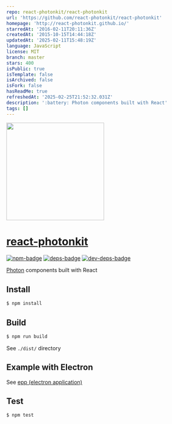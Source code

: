 ```yaml
---
repo: react-photonkit/react-photonkit
url: 'https://github.com/react-photonkit/react-photonkit'
homepage: 'http://react-photonkit.github.io/'
starredAt: '2016-02-11T20:11:36Z'
createdAt: '2015-10-15T14:44:18Z'
updatedAt: '2025-02-11T15:48:19Z'
language: JavaScript
license: MIT
branch: master
stars: 400
isPublic: true
isTemplate: false
isArchived: false
isFork: false
hasReadMe: true
refreshedAt: '2025-02-25T21:52:32.031Z'
description: ':battery: Photon components built with React'
tags: []
---
```


<img src="https://goo.gl/9uM3ml" width=256 />

# [react-photonkit]

[![npm-badge]][npm]
[![deps-badge]][deps]
[![dev-deps-badge]][dev-deps]

[Photon][photon] components built with React


## Install

```sh
$ npm install
```


## Build

```sh
$ npm run build
```

See `./dist/` directory


## Example with Electron

See [epp (electron application)][epp]


## Test

```sh
$ npm test
```




[react-photonkit]: http://react-photonkit.github.io/
[epp]: https://github.com/react-photonkit/epp
[photon]: http://photonkit.com/

[npm-badge]: https://badge.fury.io/js/react-photonkit.svg
[npm]: https://badge.fury.io/js/react-photonkit
[deps-badge]: https://david-dm.org/react-photonkit/react-photonkit.svg
[dev-deps-badge]: https://david-dm.org/react-photonkit/react-photonkit/dev-status.svg#info=devDependencies
[deps]: https://david-dm.org/react-photonkit/react-photonkit
[dev-deps]: https://david-dm.org/react-photonkit/react-photonkit#info=devDependencies
